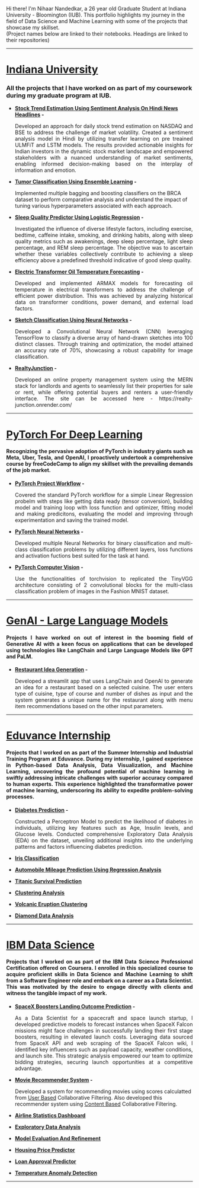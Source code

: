 Hi there! I'm Nihaar Nandedkar, a 26 year old Graduate Student at Indiana University - Bloomington (IUB). This portfolio highlights my journey in the field of Data Science and Machine Learning with some of the projects that showcase my skillset.<br>
(Project names below are linked to their notebooks. Headings are linked to their repositories)

---
# [<ins>Indiana University</ins>](https://github.com/nihaarn97/IUB_Projects)
### All the projects that I have worked on as part of my coursework during my graduate program at IUB.
* **[<ins>Stock Trend Estimation Using Sentiment Analysis On Hindi News Headlines</ins>](https://github.com/nihaarn97/LING-L545/tree/master/05_Project) -**
  
  <p align="justify">Developed an approach for daily stock trend estimation on NASDAQ and BSE to address the challenge of market volatility. Created a sentiment analysis model in Hindi by utilizing transfer learning on pre treained ULMFiT and LSTM models. The results provided actionable insights for Indian investors in the dynamic stock market landscape and empowered stakeholders with a nuanced understanding of market sentiments, enabling informed decision-making based on the interplay of information and emotion.</p>
* **[<ins>Tumor Classification Using Ensemble Learning</ins>](https://github.com/nihaarn97/IUB_Projects/tree/main/Tumor%20Classification%20Ensemble) -**
  
  Implemented multiple bagging and boosting classifiers on the BRCA dataset to perform comparative analysis and understand the impact of tuning various hyperparameters associated with each approach.
* **[<ins>Sleep Quality Predictor Using Logistic Regression</ins>](https://github.com/nihaarn97/IUB_Projects/tree/main/Sleep%20Quality%20Predictor) -**
  
  <p align="justify">Investigated the influence of diverse lifestyle factors, including exercise, bedtime, caffeine intake, smoking, and drinking habits, along with sleep quality metrics such as awakenings, deep sleep percentage, light sleep percentage, and REM sleep percentage. The objective was to ascertain whether these variables collectively contribute to achieving a sleep efficiency above a predefined threshold indicative of good sleep quality.</p>
* **[<ins>Electric Transformer Oil Temperature Forecasting</ins>](https://github.com/nihaarn97/IUB_Projects/tree/main/Electric%20Transformer%20Forecasting) -**
  
  <p align="justify">Developed and implemented ARMAX models for forecasting oil temperature in electrical transformers to address the challenge of efficient power distribution. This was achieved by analyzing historical data on transformer conditions, power demand, and external load factors.</p>
 
* **[<ins>Sketch Classification Using Neural Networks</ins>](https://github.com/nihaarn97/IUB_Projects/tree/main/Sketch%20Classification%20NN) -**
  
  <p align="justify">Developed a Convolutional Neural Network (CNN) leveraging TensorFlow to classify a diverse array of hand-drawn sketches into 100 distinct classes. Through training and optimization, the model attained an accuracy rate of 70%, showcasing a robust capability for image classification.</p>
* **[<ins>RealtyJunction</ins>](https://github.com/anujmahajan98/Realty-Junction---Real-Estate-Contractor/tree/abhishek) -**
  
  <p align="justify">Developed an online property management system using the MERN stack for landlords and agents to seamlessly list their properties for sale or rent, while offering potential buyers and renters a user-friendly interface. The site can be accessed here - https://realty-junction.onrender.com/ </p>

---
# [<ins>PyTorch For Deep Learning</ins>](https://github.com/nihaarn97/PyTorch_DeepLearning)
<h4 align="justify">Recognizing the pervasive adoption of PyTorch in industry giants such as Meta, Uber, Tesla, and OpenAI, I proactively undertook a comprehensive course by freeCodeCamp to align my skillset with the prevailing demands of the job market.</h4>

* **[<ins>PyTorch Project Workflow</ins>](https://github.com/nihaarn97/PyTorch_DeepLearning/blob/main/PyTorch_Workflow.ipynb) -**
  
  <p align="justify">Covered the standard PyTorch workflow for a simple Linear Regression probelm with steps like getting data ready (tensor conversion), building model and training loop with loss function and optimizer, fitting model and making predicitons, evaluating the model and improving through experimentation and saving the trained model.</p>
* **[<ins>PyTorch Neural Networks</ins>](https://github.com/nihaarn97/PyTorch_DeepLearning/blob/main/PyTorch_Neural_Network.ipynb) -**
  
  <p align="justify">Developed multiple Neural Networks for binary classification and multi-class classification problems by utilizing different layers, loss functions and activation fuctions best suited for the task at hand.</p>
* **[<ins>PyTorch Computer Vision</ins>](https://github.com/nihaarn97/PyTorch_DeepLearning/blob/main/PyTorch_Computer_Vision.ipynb) -**
  
  <p align="justify">Use the functionalities of torchvision to replicated the TinyVGG architecture consisting of 2 convolutional blocks for the multi-class classification problem of images in the Fashion MNIST dataset.</p>

---
# [<ins>GenAI - Large Language Models</ins>](https://github.com/nihaarn97/GenAI_LLM)
<h4 align="justify">Projects I have worked on out of interest in the booming field of Generative AI with a keen focus on applications that can be developed using technologies like LangChain and Large Language Models like GPT and PaLM.</h4>

* **[<ins>Restaurant Idea Generation</ins>](https://github.com/nihaarn97/PyTorch_DeepLearning/blob/main/PyTorch_Workflow.ipynb) -**
  
  <p align="justify">Developed a streamlit app that uses LangChain and OpenAI to generate an idea for a restaurant based on a selected cuisine. The user enters type of cuisine, type of course and number of dishes as input and the system generates a unique name for the restaurant along with menu item recommendations based on the other input parameters.</p>

---
# [<ins>Eduvance Internship</ins>](https://github.com/nihaarn97/Eduvance_Notebooks)
<h4 align="justify">Projects that I worked on as part of the Summer Internship and Industrial Training Program at Eduvance. During my internship, I gained experience in Python-based Data Analysis, Data Visualization, and Machine Learning, uncovering the profound potential of machine learning in swiftly addressing intricate challenges with superior accuracy compared to human experts. This experience highlighted the transformative power of machine learning, underscoring its ability to expedite problem-solving processes.</h4>

* **[<ins>Diabetes Prediction</ins>](https://github.com/nihaarn97/Eduvance_Notebooks/blob/main/Perceptron_Diabetes_Predict.ipynb) -**

   <p align="justify">Constructed a Perceptron Model to predict the likelihood of diabetes in individuals, utilizing key features such as Age, Insulin levels, and Glucose levels. Conducted comprehensive Exploratory Data Analysis (EDA) on the dataset, unveiling additional insights into the underlying patterns and factors influencing diabetes prediction.</p>
* **[<ins>Iris Classification</ins>](https://github.com/nihaarn97/Eduvance_Notebooks/blob/main/Iris_Classification_Tree.ipynb)**
* **[<ins>Automobile Mileage Prediction Using Regression Analysis</ins>](https://github.com/nihaarn97/Eduvance_Notebooks/blob/main/Regression_Automobile_MPG.ipynb)**
* **[<ins>Titanic Survival Prediction</ins>](https://github.com/nihaarn97/Eduvance_Notebooks/blob/main/Titanic_Survival_Modelling.ipynb)**
* **[<ins>Clustering Analysis</ins>](https://github.com/nihaarn97/Eduvance_Notebooks/blob/main/Clustering_Analysis_KMeans.ipynb)**
* **[<ins>Volcanic Eruption Clustering</ins>](https://github.com/nihaarn97/Eduvance_Notebooks/blob/main/Volcanic_Eruption_Cluster.ipynb)**
* **[<ins>Diamond Data Analysis</ins>](https://github.com/nihaarn97/Eduvance_Notebooks/blob/main/Diamond_Data_Analysis.ipynb)**

---
# [<ins>IBM Data Science</ins>](https://github.com/nihaarn97/IBM_Data_Science)
<h4 align="justify">Projects that I worked on as part of the IBM Data Science Professional Certification offered on Coursera. I enrolled in this specialized course to acquire proficient skills in Data Science and Machine Learning to shift from a Software Engineer role and embark on a career as a Data Scientist. This was motivated by the desire to engage directly with clients and witness the tangible impact of my work.</h4>

* **[<ins>SpaceX Boosters Landing Outcome Prediction</ins>](https://github.com/nihaarn97/IBM_Data_Science/blob/main/Capstone/SpaceX_Machine_Learning.ipynb) -**

   <p align="justify">As a Data Scientist for a spacecraft and space launch startup, I  developed predictive models to forecast instances when SpaceX Falcon missions might face challenges in successfully landing their first stage boosters, resulting in elevated launch costs. Leveraging data sourced from SpaceX API and web scraping of the SpaceX Falcon wiki, I identified key influencers such as payload capacity, weather conditions, and launch site. This strategic analysis empowered our team to optimize bidding strategies, securing launch opportunities at a competitive advantage.</p>
* **[<ins>Movie Recommender System</ins>](https://github.com/nihaarn97/IBM_Data_Science/blob/main/Course%209%20-%20Machine%20Learning/Movies_UserCF_RecSys.ipynb) -**

    Developed a system for recommending movies using scores calculatted from [<ins>User Based</ins>](https://github.com/nihaarn97/IBM_Data_Science/blob/main/Course%209%20-%20Machine%20Learning/Movies_UserCF_RecSys.ipynb) Collaborative Filtering. Also developed this recommender system using [<ins>Content Based</ins>](https://github.com/nihaarn97/IBM_Data_Science/blob/main/Course%209%20-%20Machine%20Learning/Movies_ContentCF_RecSys.ipynb) Collaborative Filtering.
* **[<ins>Airline Statistics Dashboard</ins>](https://github.com/nihaarn97/IBM_Data_Science/blob/main/Course%208%20-%20Data%20Visualization/Dashboard_Airline_Stats.ipynb)**
* **[<ins>Exploratory Data Analysis</ins>](https://github.com/nihaarn97/IBM_Data_Science/blob/main/Course%207%20-%20Data%20Analysis/Automobile_EDA.ipynb)**
* **[<ins>Model Evaluation And Refinement</ins>](https://github.com/nihaarn97/IBM_Data_Science/blob/main/Course%207%20-%20Data%20Analysis/Automobile_Model_Eval.ipynb)**
* **[<ins>Housing Price Predictor</ins>](https://github.com/nihaarn97/IBM_Data_Science/blob/main/Course%207%20-%20Data%20Analysis/Housing_Wrangling_EDA_Eval.ipynb)**
* **[<ins>Loan Approval Predictor</ins>](https://github.com/nihaarn97/IBM_Data_Science/blob/main/Course%209%20-%20Machine%20Learning/Loan_Status_Supervised.ipynb)**
* **[<ins>Temperature Anomaly Detection</ins>](https://github.com/nihaarn97/IBM_Data_Science/blob/main/Course%209%20-%20Machine%20Learning/Weather_Station_Cluster.ipynb)**

---
 
